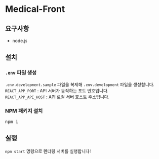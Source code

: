 # Medical-Front

## 요구사항
* node.js
## 설치
### <code>.env</code> 파일 생성
 <code>.env.development.sample</code> 파일을 복제해 <code>.env.development</code> 파일을 생성합니다.      
 <code>REACT_APP_PORT</code> : API 서버가 동작하는 포트 번호입니다.   
 <code>REACT_APP_API_HOST</code> : API 로컬 서버 호스트 주소입니다.    
 ### NPM 패키지 설치
 <pre>npm i</pre>
## 실행
<code>npm start</code> 명령으로 렌더링 서버를 실행합니다!   